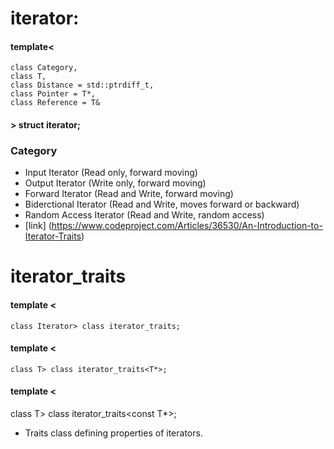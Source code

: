 # iterator:
#### template<
    class Category,
    class T,
    class Distance = std::ptrdiff_t,
    class Pointer = T*,
    class Reference = T&
#### > struct iterator;
### Category 
- Input Iterator (Read only, forward moving)
- Output Iterator (Write only, forward moving)
- Forward Iterator (Read and Write, forward moving)
- Biderctional Iterator (Read and Write, moves forward or backward)
- Random Access Iterator (Read and Write, random access)
- [link] (https://www.codeproject.com/Articles/36530/An-Introduction-to-Iterator-Traits)
# iterator_traits
#### template <
    class Iterator> class iterator_traits;
#### template <
    class T> class iterator_traits<T*>;
#### template <
class T> class iterator_traits<const T*>;
- Traits class defining properties of iterators.

